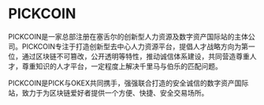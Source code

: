 # 

# PICKCOIN

PICKCOIN是一家总部注册在塞舌尔的创新型人力资源及数字资产国际站的主体公司。PICKCOIN专注于打造创新型去中心人力资源平台，提倡人才战略方向为第一位，通过区块链不可篡改，公开透明等特性，推动诚信体系建设，共同营造尊重人才，尊重知识的人才平台，一定程度上解决千里马与伯乐的匹配问题。

PICKCOIN是PICK与OKEX共同携手，强强联合打造的安全诚信的数字资产国际站，致力于为区块链爱好者提供一个方便、快捷、安全交易场所。

